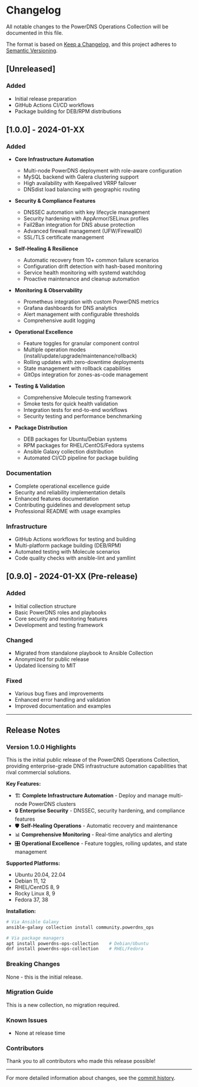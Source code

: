 # Changelog

All notable changes to the PowerDNS Operations Collection will be documented in this file.

The format is based on [Keep a Changelog](https://keepachangelog.com/en/1.0.0/),
and this project adheres to [Semantic Versioning](https://semver.org/spec/v2.0.0.html).

## [Unreleased]

### Added
- Initial release preparation
- GitHub Actions CI/CD workflows
- Package building for DEB/RPM distributions

## [1.0.0] - 2024-01-XX

### Added
- **Core Infrastructure Automation**
  - Multi-node PowerDNS deployment with role-aware configuration
  - MySQL backend with Galera clustering support
  - High availability with Keepalived VRRP failover
  - DNSdist load balancing with geographic routing

- **Security & Compliance Features**
  - DNSSEC automation with key lifecycle management
  - Security hardening with AppArmor/SELinux profiles
  - Fail2Ban integration for DNS abuse protection
  - Advanced firewall management (UFW/FirewallD)
  - SSL/TLS certificate management

- **Self-Healing & Resilience**
  - Automatic recovery from 10+ common failure scenarios
  - Configuration drift detection with hash-based monitoring
  - Service health monitoring with systemd watchdog
  - Proactive maintenance and cleanup automation

- **Monitoring & Observability**
  - Prometheus integration with custom PowerDNS metrics
  - Grafana dashboards for DNS analytics
  - Alert management with configurable thresholds
  - Comprehensive audit logging

- **Operational Excellence**
  - Feature toggles for granular component control
  - Multiple operation modes (install/update/upgrade/maintenance/rollback)
  - Rolling updates with zero-downtime deployments
  - State management with rollback capabilities
  - GitOps integration for zones-as-code management

- **Testing & Validation**
  - Comprehensive Molecule testing framework
  - Smoke tests for quick health validation
  - Integration tests for end-to-end workflows
  - Security testing and performance benchmarking

- **Package Distribution**
  - DEB packages for Ubuntu/Debian systems
  - RPM packages for RHEL/CentOS/Fedora systems
  - Ansible Galaxy collection distribution
  - Automated CI/CD pipeline for package building

### Documentation
- Complete operational excellence guide
- Security and reliability implementation details
- Enhanced features documentation
- Contributing guidelines and development setup
- Professional README with usage examples

### Infrastructure
- GitHub Actions workflows for testing and building
- Multi-platform package building (DEB/RPM)
- Automated testing with Molecule scenarios
- Code quality checks with ansible-lint and yamllint

## [0.9.0] - 2024-01-XX (Pre-release)

### Added
- Initial collection structure
- Basic PowerDNS roles and playbooks
- Core security and monitoring features
- Development and testing framework

### Changed
- Migrated from standalone playbook to Ansible Collection
- Anonymized for public release
- Updated licensing to MIT

### Fixed
- Various bug fixes and improvements
- Enhanced error handling and validation
- Improved documentation and examples

---

## Release Notes

### Version 1.0.0 Highlights

This is the initial public release of the PowerDNS Operations Collection, providing enterprise-grade DNS infrastructure automation capabilities that rival commercial solutions.

**Key Features:**
- 🏗️ **Complete Infrastructure Automation** - Deploy and manage multi-node PowerDNS clusters
- 🔒 **Enterprise Security** - DNSSEC, security hardening, and compliance features
- 🛡️ **Self-Healing Operations** - Automatic recovery and maintenance
- 📊 **Comprehensive Monitoring** - Real-time analytics and alerting
- 🎛️ **Operational Excellence** - Feature toggles, rolling updates, and state management

**Supported Platforms:**
- Ubuntu 20.04, 22.04
- Debian 11, 12
- RHEL/CentOS 8, 9
- Rocky Linux 8, 9
- Fedora 37, 38

**Installation:**
```bash
# Via Ansible Galaxy
ansible-galaxy collection install community.powerdns_ops

# Via package managers
apt install powerdns-ops-collection    # Debian/Ubuntu
dnf install powerdns-ops-collection    # RHEL/Fedora
```

### Breaking Changes

None - this is the initial release.

### Migration Guide

This is a new collection, no migration required.

### Known Issues

- None at release time

### Contributors

Thank you to all contributors who made this release possible!

---

For more detailed information about changes, see the [commit history](https://github.com/ansible-collections/community.powerdns_ops/commits/main).

